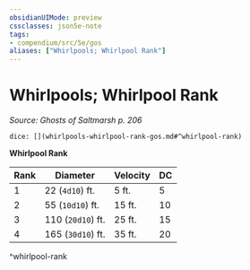 ```yaml
---
obsidianUIMode: preview
cssclasses: json5e-note
tags:
- compendium/src/5e/gos
aliases: ["Whirlpools; Whirlpool Rank"]
---
```

# Whirlpools; Whirlpool Rank
*Source: Ghosts of Saltmarsh p. 206* 

`dice: [](whirlpools-whirlpool-rank-gos.md#^whirlpool-rank)`

**Whirlpool Rank**

| Rank | Diameter | Velocity | DC |
|------|----------|----------|----|
| 1 | 22 (`4d10`) ft. | 5 ft. | 5 |
| 2 | 55 (`10d10`) ft. | 15 ft. | 10 |
| 3 | 110 (`20d10`) ft. | 25 ft. | 15 |
| 4 | 165 (`30d10`) ft. | 35 ft. | 20 |
^whirlpool-rank